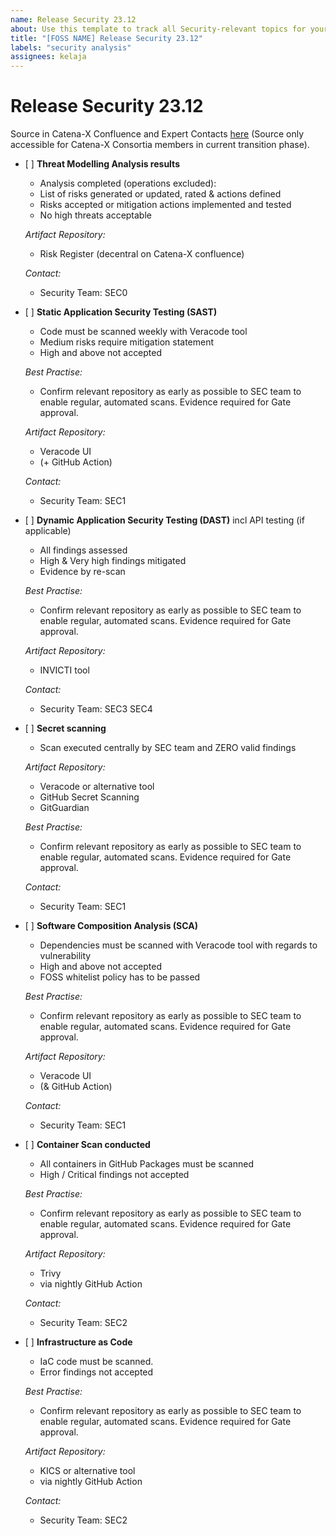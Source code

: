 ```yaml
---
name: Release Security 23.12
about: Use this template to track all Security-relevant topics for your component with regards to the upcoming Milestone.
title: "[FOSS NAME] Release Security 23.12"
labels: "security analysis"
assignees: kelaja
---
```


<!-- 
Thanks for your contribution! Please fill out this template as good as possible. 
Important: Contributing Guidelines can be found here: https://eclipse-tractusx.github.io/docs/oss/how-to-contribute
Checkout the repository README for process description. 
-->

# Release Security 23.12

Source in Catena-X Confluence and Expert Contacts [here](https://confluence.catena-x.net/x/DOZkBQ) (Source only accessible for Catena-X Consortia members in current transition phase).

- [ ] **Threat Modelling Analysis results**
  
    - Analysis completed (operations excluded):
    - List of risks generated or updated, rated & actions defined
    - Risks accepted or mitigation actions implemented and tested
    - No high threats acceptable

  _Artifact Repository:_
  
    - Risk Register (decentral on Catena-X confluence)

  _Contact:_
  
    - Security Team: SEC0

- [ ] **Static Application Security Testing (SAST)**

  - Code must be scanned weekly with Veracode tool
  - Medium risks require mitigation statement
  - High and above not accepted

  _Best Practise:_
  
    - Confirm relevant repository as early as possible to SEC team to enable regular, automated scans. Evidence required for Gate approval.

  _Artifact Repository:_
  
    - Veracode UI
    - (+ GitHub Action)

  _Contact:_
  
    - Security Team: SEC1

- [ ] **Dynamic Application Security Testing (DAST)**
  incl API testing (if applicable)

  - All findings assessed
  - High & Very high findings mitigated
  - Evidence by re-scan

  _Best Practise:_
  
    - Confirm relevant repository as early as possible to SEC team to enable regular, automated scans. Evidence required for Gate approval.

  _Artifact Repository:_
  
    - INVICTI tool

  _Contact:_
  
    - Security Team: SEC3 SEC4

- [ ] **Secret scanning**

  - Scan executed centrally by SEC team and ZERO valid findings
  
  _Artifact Repository:_
  
    - Veracode or alternative tool
    - GitHub Secret Scanning
    - GitGuardian

  _Best Practise:_
  
    - Confirm relevant repository as early as possible to SEC team to enable regular, automated scans. Evidence required for Gate approval.

   _Contact:_
  
     - Security Team: SEC1

- [ ] **Software Composition Analysis (SCA)**
  - Dependencies must be scanned with Veracode tool with regards to vulnerability
  - High and above not accepted
  - FOSS whitelist policy has to be passed

  _Best Practise:_
  
    - Confirm relevant repository as early as possible to SEC team to enable regular, automated scans. Evidence required for Gate approval.

  _Artifact Repository:_
  
    - Veracode UI
    - (& GitHub Action)

  _Contact:_
  
    - Security Team: SEC1

- [ ] **Container Scan conducted**

    - All containers in GitHub Packages must be scanned
    - High / Critical findings not accepted

  _Best Practise:_
  
    - Confirm relevant repository as early as possible to SEC team to enable regular, automated scans. Evidence required for Gate approval.

  _Artifact Repository:_
  
    - Trivy
    - via nightly GitHub Action

  _Contact:_
  
    - Security Team: SEC2

- [ ] **Infrastructure as Code**
    - IaC code must be scanned. 
    - Error findings not accepted

   _Best Practise:_
  
    - Confirm relevant repository as early as possible to SEC team to enable regular, automated scans. Evidence required for Gate approval.

  _Artifact Repository:_
  
    - KICS or alternative tool
    - via nightly GitHub Action

  _Contact:_
  
    - Security Team: SEC2

